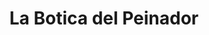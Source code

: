 ---
title: "La Botica del Peinador"
url: /bahia-blanca/la-botica-del-peinador-alsina/
shop: suministros de peluquería
---